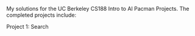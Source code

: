 My solutions for the UC Berkeley CS188 Intro to AI Pacman Projects. The completed projects include:

Project 1: Search
